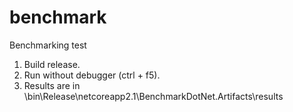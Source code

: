 # benchmark
Benchmarking test

1. Build release.
2. Run without debugger (ctrl + f5).
3. Results are in \bin\Release\netcoreapp2.1\BenchmarkDotNet.Artifacts\results
